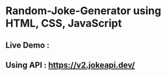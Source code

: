 # Random-Joke-Generator using HTML, CSS, JavaScript

## Live Demo :  

## Using API : https://v2.jokeapi.dev/
